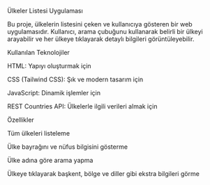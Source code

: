 Ülkeler Listesi Uygulaması

Bu proje, ülkelerin listesini çeken ve kullanıcıya gösteren bir web uygulamasıdır. Kullanıcı, arama çubuğunu kullanarak belirli bir ülkeyi arayabilir ve her ülkeye tıklayarak detaylı bilgileri görüntüleyebilir.

Kullanılan Teknolojiler

HTML: Yapıyı oluşturmak için

CSS (Tailwind CSS): Şık ve modern tasarım için

JavaScript: Dinamik işlemler için

REST Countries API: Ülkelerle ilgili verileri almak için

Özellikler

Tüm ülkeleri listeleme

Ülke bayrağını ve nüfus bilgisini gösterme

Ülke adına göre arama yapma

Ülkeye tıklayarak başkent, bölge ve diller gibi ekstra bilgileri görme
